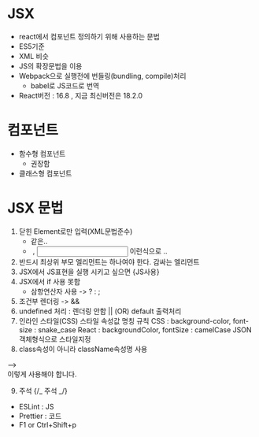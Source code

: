 # JSX

- react에서 컴포넌트 정의하기 위해 사용하는 문법
- ES5기준
- XML 비슷
- JS의 확장문법을 이용
- Webpack으로 실행전에 번들링(bundling, compile)처리
  - babel로 JS코드로 번역
- React버전 : 16.8 , 지금 최신버전은 18.2.0

# 컴포넌트

- 함수형 컴포넌트
  - 권장함
- 클래스형 컴포넌트

# JSX 문법

1. 닫힌 Element로만 입력(XML문법준수)
   - <div></div>같은..
   - <img /> , <input /> 이런식으로 ..
2. 반드시 최상위 부모 엘리먼트는 하나여야 한다. 감싸는 엘리먼트
3. JSX에서 JS표현을 실행 시키고 싶으면 {JS사용}
4. JSX에서 if 사용 못함
   - 삼항연산자 사용 -> ? : ;
5. 조건부 렌더링 -> &&
6. undefined 처리 : 렌더링 안함
   || (OR)
   default 출력처리
7. 인라인 스타일(CSS)
   스타일 속성값 명칭 규칙
   CSS : background-color, font-size : snake_case
   React : backgroundColor, fontSize : camelCase
   JSON객체형식으로 스타일지정
8. class속성이 아니라 className속성명 사용
<div class='form-input'> --> <div className='testInput'>
이렇게 사용해야 합니다.

9. 주석 {/_ 주석 _/}

- ESLint : JS
- Prettier : 코드
- F1 or Ctrl+Shift+p
